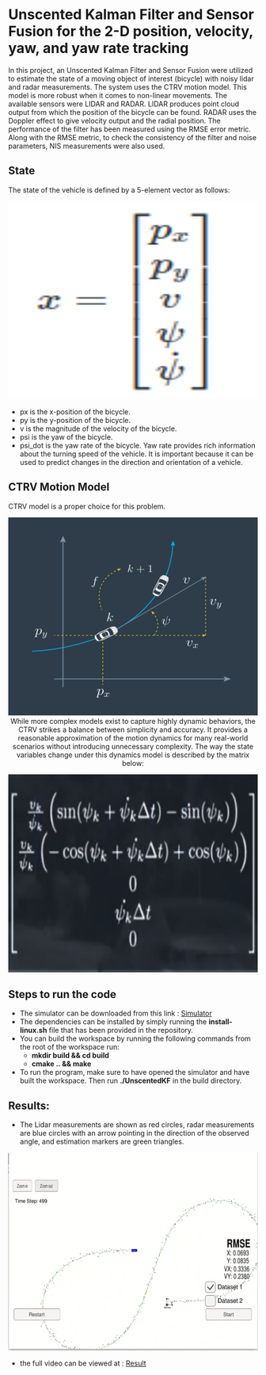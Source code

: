 # Unscented Kalman Filter and Sensor Fusion for the 2-D position, velocity, yaw, and yaw rate tracking
In this project, an Unscented Kalman Filter and Sensor Fusion were utilized to estimate the state of a moving object of interest (bicycle) with noisy lidar and radar measurements. The system uses the CTRV motion model. This model is more robust when it comes to non-linear movements.
The available sensors were LIDAR and RADAR. LIDAR produces point cloud output from which the position of the bicycle can be found. RADAR uses the Doppler effect to give velocity output and the radial position.
The performance of the filter has been measured using the RMSE error metric. Along with the RMSE metric, to check the consistency of the filter and noise parameters, NIS measurements were also used.

## State
The state of the vehicle is defined by a 5-element vector as follows:
<p align="center">
<img width="600" height="400" src="https://github.com/Badri-R-S/UKF_sensor_fusion/blob/master/Results/state.png"
</p> 
  
- px is the x-position of the bicycle.
- py is the y-position of the bicycle.
- v is the magnitude of the velocity of the bicycle.
- psi is the yaw of the bicycle.
- psi_dot is the yaw rate of the bicycle.
Yaw rate provides rich information about the turning speed of the vehicle. It is important because it can be used to predict changes in the direction and orientation of a vehicle.

## CTRV Motion Model
CTRV model is a proper choice for this problem. 
<p align="center">
<img width="600" height="400" src="https://github.com/Badri-R-S/UKF_sensor_fusion/blob/master/Results/CTRV.png"
</p> 
While more complex models exist to capture highly dynamic behaviors, the CTRV strikes a balance between simplicity and accuracy. 
It provides a reasonable approximation of the motion dynamics for many real-world scenarios without introducing unnecessary complexity.
The way the state variables change under this dynamics model is described by the matrix below:
<p align="center">
<img width="600" height="400" src="https://github.com/Badri-R-S/UKF_sensor_fusion/blob/master/Results/CTRV_vec.png"
</p> 

## Steps to run the code
- The simulator can be downloaded from this link : [Simulator](https://github.com/udacity/self-driving-car-sim/releases/)
- The dependencies can be installed by simply running the **install-linux.sh** file that has been provided in the repository.
- You can build the workspace by running the following commands from the root of the workspace run:
  -  **mkdir build && cd build**
  -  **cmake .. && make**
- To run the program, make sure to have opened the simulator and have built the workspace. Then run **./UnscentedKF** in the build directory.

## Results:
- The Lidar measurements are shown as red circles, radar measurements are blue circles with an arrow pointing in the direction of the observed angle, and estimation markers are green triangles.
<p align="center">
<img width="600" height="400" src="https://github.com/Badri-R-S/UKF_sensor_fusion/blob/master/Results/result.png"
</p> 
  
- the full video can be viewed at : [Result](https://drive.google.com/file/d/1hQf3CVVo7QOwpajOerR6otkmzJUFUpog/view?usp=sharing)
